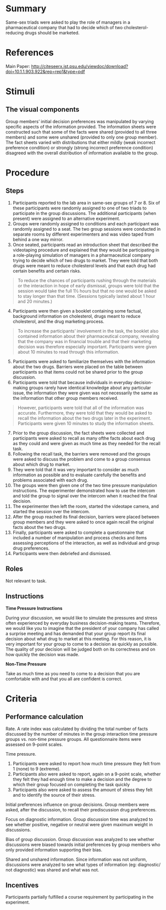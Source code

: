 # Summary
Same-sex triads were asked to play the role of managers in a pharmaceutical company that had to decide
which of two cholesterol-reducing drugs should be marketed. 

# References
Main Paper: http://citeseerx.ist.psu.edu/viewdoc/download?doi=10.1.1.903.922&rep=rep1&type=pdf

# Stimuli
## The visual components
Group members’ initial decision preferences was manipulated by varying specific aspects of the information provided. The information sheets were constructed such that some of the facts were shared (provided to all three members) and some were unshared (provided to only one group member). The fact sheets varied with distributions that either mildly (weak incorrect preference condition) or strongly (strong incorrect preference condition) disagreed with the overall distribution of information available to the group. 

# Procedure
## Steps
1. Participants reported to the lab area in same-sex groups of 7 or 8. Six of these participants were randomly assigned to one of two triads to participate in the group discussions. The additional participants (when present) were assigned to an alternative experiment. 
2. Groups were randomly assigned to conditions and each participant was randomly assigned to a seat. The two group sessions were conducted in separate rooms by different experimenters and was video taped from behind a one way mirror. 
3. Once seated, participants read an introduction sheet that described the videotaping procedure and explained
that they would be participating in a role-playing simulation of managers in a pharmaceutical company trying to decide which of two drugs to market. They were told that both drugs were meant to reduce cholesterol levels and that each drug had certain benefits and certain risks. 
> To reduce the chances of participants rushing through the materials or the interaction in hope of early dismissal, groups were told that the session would take the full 1½ hours but that no one would be asked to stay longer than that time. (Sessions typically lasted about 1 hour and 20 minutes.)
4. Participants were then given a booklet containing some factual, background information on cholesterol, drugs meant to reduce cholesterol, and the drug marketing process. 
 > To increase the participants’ involvement in the task, the booklet also contained information about their pharmaceutical company, revealing that the company was in financial trouble and that their marketing decision was therefore especially important. Participants were given about 10 minutes to read through this information. 
5. Participants were asked to familiarize themselves with the information about the two drugs. Barriers were placed on the table between participants so that items could not be shared prior to the group discussion. 
6. Participants were told that because individuals in everyday decision-making groups rarely have identical knowledge about any particular issue, the information they were given was not necessarily the same as the information that other group members received.
  > However, participants were told that all of the information was accurate. Furthermore, they were told that they would be asked to recall the information about the two drugs later in the experiment. Participants were given 10 minutes to study the information sheets.
7. Prior to the group discussion, the fact sheets were collected and participants were asked to recall as many ofthe facts about each drug as they could and were given as much time as they needed for the recall task. 
8. Following the recall task, the barriers were removed and the groups were asked to discuss the problem and come to a group consensus about which drug to market.
9. They were told that it was very important to consider as much information as possible and to evaluate carefully the benefits and problems associated with each drug. 
10. The groups were then given one of the two time pressure manipulation instructions. The experimenter demonstrated how to use the intercom and told the group to signal over the intercom when it reached the final decision.
11. The experimenter then left the room, started the videotape camera, and started the session over the intercom.
12. After the group reached its final decision, barriers were placed between group members and they were asked to once again recall the original facts about the two drugs. 
13. Finally, participants were asked to complete a questionnaire that included a number of manipulation and process checks and items assessing perceptions of the interaction, as well as individual and group drug preferences. 
14. Participants were then debriefed and dismissed.

## Roles 
Not relevant to task.

## Instructions
**Time Pressure Instructions**

During your discussion, we would like to simulate the pressures and stress often experienced by everyday business decision-making teams. Therefore, we would like you to imagine that the president of your company has called a surprise meeting and has demanded that your group report its final decision about what drug to market at this meeting. For this reason, it is very important for your group to come to a decision as quickly as possible. The quality of your decision will be judged both on its correctness and on how quickly the decision was made.

**Non-Time Pressure**

Take as much time as you need to come to a decision that you are comfortable with and that you all are confident is correct.

# Criteria
## Performance calculation
Rate. A rate index was calculated by dividing the total number of facts discussed by the number of minutes in the group interaction time pressure groups vs. non-time pressure groups. All questionnaire items were assessed on 9-point scales.

Time pressure. 
1. Participants were asked to report how much time pressure they felt from 1 (none) to 9 (extreme).
2. Participants also were asked to report, again on a 9-point scale, whether they felt they had enough time to make a decision and the degree to which their group focused on completing the task quickly
3. Participants also were asked to assess the amount of stress they felt and to identify the source of their stress.

Initial preferences influence on group decisions. Group members were asked, after the discussion, to recall their prediscussion drug preferences.

Focus on diagnostic information. Group discussion time was analyzed to see whether positive, negative or neutral were given maximum weight in discussions.

Bias of group discussion. Group discussion was analyzed to see whether discussions were biased towards initial preferences by group members who only provided information supporting their bias.

Shared and unshared information. Since information was not uniform, discussions were analyzed to see what types of information (eg: diagnostic/ not diagnostic) was shared and what was not.

## Incentives
Participants partially fulfilled a course requirement by participating in the experiment.
